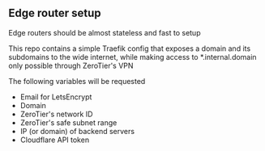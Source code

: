 ## Edge router setup
Edge routers should be almost stateless and fast to setup

This repo contains a simple Traefik config that exposes a domain and its subdomains to the wide internet, while making access to *.internal.domain only possible through ZeroTier's VPN

The following variables will be requested

- Email for LetsEncrypt
- Domain
- ZeroTier's network ID
- ZeroTier's safe subnet range
- IP (or domain) of backend servers
- Cloudflare API token
